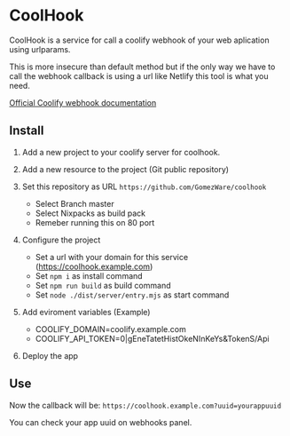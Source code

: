 # CoolHook

CoolHook is a service for call a coolify webhook of your web aplication using urlparams.

This is more insecure than default method but if the only way we have to call the webhook callback
is using a url like Netlify this tool is what you need.

[Official Coolify webhook documentation](https://coolify.io/docs/api-reference/deploy-webhook)

## Install

1. Add a new project to your coolify server for coolhook.
2. Add a new resource to the project (Git public repository)
3. Set this repository as URL `https://github.com/GomezWare/coolhook`

   - Select Branch master
   - Select Nixpacks as build pack
   - Remeber running this on 80 port

4. Configure the project

   - Set a url with your domain for this service (https://coolhook.example.com)
   - Set `npm i` as install command
   - Set `npm run build` as build command
   - Set `node ./dist/server/entry.mjs` as start command

5. Add eviroment variables (Example)

   - COOLIFY_DOMAIN=coolify.example.com
   - COOLIFY_API_TOKEN=0|gEneTatetHistOkeNInKeYs&TokenS/Api

6. Deploy the app

## Use

Now the callback will be:
`https://coolhook.example.com?uuid=yourappuuid`

You can check your app uuid on webhooks panel.